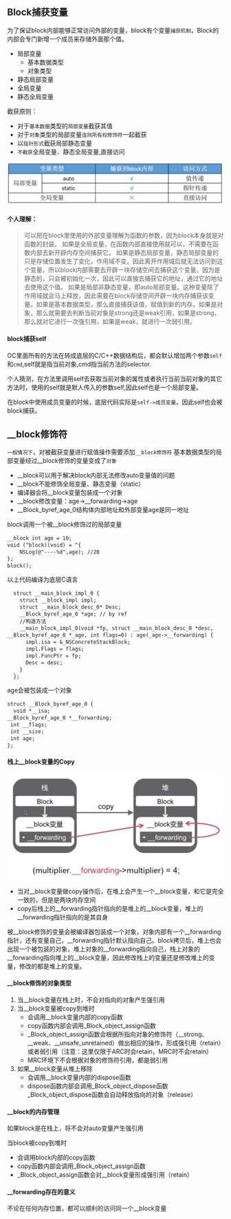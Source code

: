 ## Block捕获变量

为了保证block内部能够正常访问外部的变量，block有个变量`捕获机制`，Block的内部会专门新增一个成员来存储外面那个值。
 
 * 局部变量
   * 基本数据类型
   * 对象类型
 * 静态局部变量
 * 全局变量
 * 静态全局变量

截获原则：

* 对于`基本数据`类型的`局部变量`截获其值
* 对于`对象`类型的局部变量`连同所有权修饰符`一起截获
* 以`指针形式`截获局部静态变量
* `不截获`全局变量、静态全局变量,直接访问

![fss](images/6.png)

#### 个人理解：

>可以把在block里使用的外部变量理解为函数的参数，因为block本身就是对函数的封装。
>如果是全局变量，在函数内部直接使用就可以，不需要在函数内部去新开辟内存空间捕获它。
>如果是静态局部变量，静态局部变量的只是存储位置发生了变化，作用域不变。因此离开作用域后就无法访问到这个变量，所以block内部需要去开辟一块存储空间去捕获这个变量。因为是静态的，只会被初始化一次，因此可以直接去捕获它的地址，通过它的地址去使用这个值。
>如果是局部非静态变量，即auto局部变量。这种变量除了作用域就会马上释放，因此需要在block存储空间开辟一块内存捕获该变量。如果是基本数据类型，那么直接捕获该值，赋值到新的内存。如果是对象，那么就需要去判断当前对象是strong还是weak引用，如果是strong，那么就对它进行一次强引用，如果是weak，就进行一次弱引用。

#### block捕获self

OC里面所有的方法在转成底层的C/C++数据结构后，都会默认增加两个参数`self`和`cmd`,self就是指当前对象,cmd指当前方法的selector.

个人猜测，在方法里调用self去获取当前对象的属性或者执行当前当前对象的其它方法时，使用的self就是默人传入的参数self,因此self也是一个局部变量。

在block中使用成员变量的时候，底层代码实际是`self->成员变量`，因此self也会被block捕获。

## __block修饰符

`一般情况下`，对被截获变量进行赋值操作需要添加`__block修饰符`
基本数据类型的局部变量经过__block修饰的变量变成了`对象`

* __block可以用于解决block内部无法修改auto变量值的问题
* __block不能修饰全局变量、静态变量（static）
* 编译器会将__block变量包装成一个对象
* __block修改变量：age->__forwarding->age
* __Block_byref_age_0结构体内部地址和外部变量age是同一地址

  
block调用一个被__block修饰过的局部变量

    __block int age = 10;
    void (^block)(void) = ^{
        NSLog(@"----%d",age); //20
    };
    block();

以上代码编译为底层C语言

      struct __main_block_impl_0 {
        struct __block_impl impl;
        struct __main_block_desc_0* Desc;
        __Block_byref_age_0 *age; // by ref
        //构造方法
        __main_block_impl_0(void *fp, struct __main_block_desc_0 *desc, __Block_byref_age_0 *_age, int flags=0) : age(_age->__forwarding) {
          impl.isa = &_NSConcreteStackBlock;
          impl.Flags = flags;
          impl.FuncPtr = fp;
          Desc = desc;
        }
      };

age会被包装成一个对象

    struct __Block_byref_age_0 {
      void *__isa;
    __Block_byref_age_0 *__forwarding;
     int __flags;
     int __size;
     int age;
    };



#### 栈上__block变量的Copy

![4](images/4.png)

* 当对__block变量做copy操作后，在堆上会产生一个__block变量，和它是完全一致的，但是是两块内存空间
* copy后栈上的__forwarding指针指向的是堆上的__block变量，堆上的__forwarding指针指向的是其自身

被__block修饰的变量会被编译器包装成一个对象，对象内部有一个__forwarding指针，还有变量自己，__forwarding指针默认指向自己。block拷贝后，堆上也会出现一个被包装的对象，堆上对象的__forwarding指向自己，栈上对象的__forwarding指向堆上的__block变量，因此修改栈上的变量还是修改堆上的变量，修改的都是堆上的变量。

#### __block修饰的对象类型

1. 当__block变量在栈上时，不会对指向的对象产生强引用
2. 当__block变量被copy到堆时
   * 会调用__block变量内部的copy函数
   * copy函数内部会调用_Block_object_assign函数
   * _Block_object_assign函数会根据所指向对象的修饰符（__strong、__weak、__unsafe_unretained）做出相应的操作，形成强引用（retain）或者弱引用（注意：这里仅限于ARC时会retain，MRC时不会retain）
   * MRC环境下不会根据对象的修饰符引用，都是弱引用
3. 如果__block变量从堆上移除
   * 会调用__block变量内部的dispose函数
   * dispose函数内部会调用_Block_object_dispose函数
_Block_object_dispose函数会自动释放指向的对象（release）

#### __block的内存管理

如果block是在栈上，将不会对auto变量产生强引用

当block被copy到堆时
* 会调用block内部的copy函数
* copy函数内部会调用_Block_object_assign函数
* _Block_object_assign函数会对__block变量形成强引用（retain）

#### __forwarding存在的意义

不论在任何内存位置，都可以顺利的访问同一个__block变量





